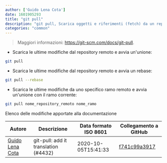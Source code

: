 ```yaml
---
author: ['Guido Lena Cota']
date: 1601905293
title: "git pull"
description: "git pull, Scarica oggetti e riferimenti (fetch) da un repository remoto e avvia un'unione (merge) con il ramo corrente."
categories: "common"
---
```

> Maggiori informazioni: <https://git-scm.com/docs/git-pull>.

- Scarica le ultime modifiche dal repository remoto e avvia un'unione:

```bash
git pull
```

- Scarica le ultime modifiche dal repository remoto e avvia un rebase:

```bash
git pull --rebase
```

- Scarica le ultime modifiche da uno specifico ramo remoto e avvia un'unione con il ramo corrente:

```bash
git pull nome_repository_remoto nome_ramo
```
Elenco delle modifiche apportate alla documentazione


Autore | Descrizione | Data formato ISO 8601 | Collegamento a GitHub
------|-----|-----|-----
[Guido Lena Cota](mailto:guido.lenacota@kreuzwerker.de) | git-pull: add it translation (#4432) | 2020-10-05T15:41:33 | [f741c99a3917](https://github.com/tldr-pages/tldr/commit/f741c99a39171beb8fb4cedbaf8ac8f07eee306f)

